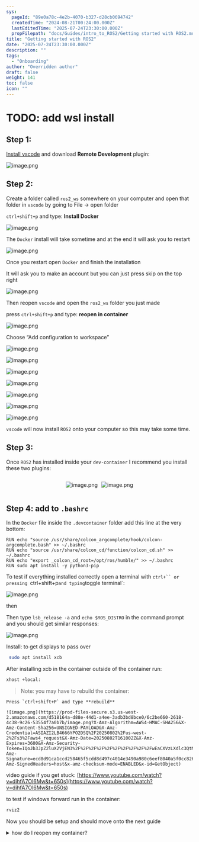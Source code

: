 ```yaml
---
sys:
  pageId: "89e0a78c-4e2b-4070-b327-d28cb0694742"
  createdTime: "2024-08-21T00:24:00.000Z"
  lastEditedTime: "2025-07-24T23:30:00.000Z"
  propFilepath: "docs/Guides/intro_to_ROS2/Getting started with ROS2.md"
title: "Getting started with ROS2"
date: "2025-07-24T23:30:00.000Z"
description: ""
tags:
  - "Onboarding"
author: "Overridden author"
draft: false
weight: 141
toc: false
icon: ""
---
```


# TODO: add wsl install

## Step 1:

[Install vscode](https://code.visualstudio.com/download) and download **Remote Development** plugin:

![image.png](https://prod-files-secure.s3.us-west-2.amazonaws.com/d518164a-d88e-44d1-a4ee-3adb3bd8bce0/efb52993-1881-4a40-b95e-6f020334f022/image.png?X-Amz-Algorithm=AWS4-HMAC-SHA256&X-Amz-Content-Sha256=UNSIGNED-PAYLOAD&X-Amz-Credential=ASIAZI2LB466TMSETJ4I%2F20250802%2Fus-west-2%2Fs3%2Faws4_request&X-Amz-Date=20250802T160955Z&X-Amz-Expires=3600&X-Amz-Security-Token=IQoJb3JpZ2luX2VjEN3%2F%2F%2F%2F%2F%2F%2F%2F%2F%2FwEaCXVzLXdlc3QtMiJHMEUCIDlG09tqkYF9EHl0mVHfL4wDBOAFneZZmkMhNeJQHlSSAiEAgoU0pArKDqUsSsgR7nAYIkHJoIRIka3PZzcZnwmHtjoq%2FwMIFhAAGgw2Mzc0MjMxODM4MDUiDEKqujqBvj7%2BYtIgtircA4ayX0YH9SyVL0zQHLG0fp9Pw1afkACUR2ACDQTK22fl%2FqyrN3JfqWC19f0mRc9pNX%2Fl72l9Ey%2Bg8Lbd5FjUqWYMVCwbYXhQnyae8mDQFofEt%2FCz1WiEnCb%2FCQ6%2BRAoqVQ3LbtJFzrKEZ6pxATqL1xhMrLDOiUSwnRAfoNYOqA%2FOnMHZjD7i9BO4XzqsUaOG%2FH3r6EIXerBHt5p50A%2BN41d6NwApF6a4em9cqPUo3TnC0rvpF9rw%2BqFbtLTZW680hX68AwJYsPAPKC8Qk3uCeoFtcWrXbw%2BYOPSa1UxNwT6ojIEqLMv%2Boh%2BSHOFoyQs1CWU7TjWw5oAEqSK%2F9Ob54GcJ1%2B7o4qd28Mnd5L0JCtM5lfHWn3KIRecJeFV1rGjiezyN2PEKgHE4Y%2Fu4QodJW74xrmXfHj7qVYpb4Kh6OO2yY9vAWyBZLupIv0hsQAORRag1BImqzCO6ZxT90K2r3LkSpse4trCuGzfPYRa4nD3pGjv3jqbZvy4sWoH4me3m7eELIDw4EdT1%2B9mxh81V3D7bJxM8nXTC1CZIxXNypUMMVbPZpawZk7zb62hCLGkNMxXtnz%2BpWSrG1khtu%2FWSm57QNALUPBvS3TF5hsyvtChxitRN7BqgADSnNSMyMLONuMQGOqUBHGMI3M8%2BfBzP%2B0p4CYVhFrszs%2F7aoPqyTpFbcRod1Z7H0h8EV2hWsOVFvWsRvBr5Sgqsgt85pqkqF5LGbdAGnQZc6QDbcvz7ZEh3DcxA87LZyCTB%2FHTqM8vDsIXNdr7Szbxn83dYsfBD56OEXh%2Fh43X%2FAsnOh6xrv1MDtd5BqBA9m6LAHaR5iaXhhHobZ2dT2HFpB1gEaQlpJUbfxOLrKxR27psO&X-Amz-Signature=aeaf33a9428dc8c91271cc2c2c758f4e2aaacfdd2cab25b55587922b5c648453&X-Amz-SignedHeaders=host&x-amz-checksum-mode=ENABLED&x-id=GetObject)

## Step 2:

Create a folder called `ros2_ws` somewhere on your computer and open that folder in `vscode` by going to File → open folder 

`ctrl+shift+p` and type: **Install Docker**

![image.png](https://prod-files-secure.s3.us-west-2.amazonaws.com/d518164a-d88e-44d1-a4ee-3adb3bd8bce0/2269dc0e-1cd5-47ff-bceb-c04ad9b2eab0/image.png?X-Amz-Algorithm=AWS4-HMAC-SHA256&X-Amz-Content-Sha256=UNSIGNED-PAYLOAD&X-Amz-Credential=ASIAZI2LB466TMSETJ4I%2F20250802%2Fus-west-2%2Fs3%2Faws4_request&X-Amz-Date=20250802T160955Z&X-Amz-Expires=3600&X-Amz-Security-Token=IQoJb3JpZ2luX2VjEN3%2F%2F%2F%2F%2F%2F%2F%2F%2F%2FwEaCXVzLXdlc3QtMiJHMEUCIDlG09tqkYF9EHl0mVHfL4wDBOAFneZZmkMhNeJQHlSSAiEAgoU0pArKDqUsSsgR7nAYIkHJoIRIka3PZzcZnwmHtjoq%2FwMIFhAAGgw2Mzc0MjMxODM4MDUiDEKqujqBvj7%2BYtIgtircA4ayX0YH9SyVL0zQHLG0fp9Pw1afkACUR2ACDQTK22fl%2FqyrN3JfqWC19f0mRc9pNX%2Fl72l9Ey%2Bg8Lbd5FjUqWYMVCwbYXhQnyae8mDQFofEt%2FCz1WiEnCb%2FCQ6%2BRAoqVQ3LbtJFzrKEZ6pxATqL1xhMrLDOiUSwnRAfoNYOqA%2FOnMHZjD7i9BO4XzqsUaOG%2FH3r6EIXerBHt5p50A%2BN41d6NwApF6a4em9cqPUo3TnC0rvpF9rw%2BqFbtLTZW680hX68AwJYsPAPKC8Qk3uCeoFtcWrXbw%2BYOPSa1UxNwT6ojIEqLMv%2Boh%2BSHOFoyQs1CWU7TjWw5oAEqSK%2F9Ob54GcJ1%2B7o4qd28Mnd5L0JCtM5lfHWn3KIRecJeFV1rGjiezyN2PEKgHE4Y%2Fu4QodJW74xrmXfHj7qVYpb4Kh6OO2yY9vAWyBZLupIv0hsQAORRag1BImqzCO6ZxT90K2r3LkSpse4trCuGzfPYRa4nD3pGjv3jqbZvy4sWoH4me3m7eELIDw4EdT1%2B9mxh81V3D7bJxM8nXTC1CZIxXNypUMMVbPZpawZk7zb62hCLGkNMxXtnz%2BpWSrG1khtu%2FWSm57QNALUPBvS3TF5hsyvtChxitRN7BqgADSnNSMyMLONuMQGOqUBHGMI3M8%2BfBzP%2B0p4CYVhFrszs%2F7aoPqyTpFbcRod1Z7H0h8EV2hWsOVFvWsRvBr5Sgqsgt85pqkqF5LGbdAGnQZc6QDbcvz7ZEh3DcxA87LZyCTB%2FHTqM8vDsIXNdr7Szbxn83dYsfBD56OEXh%2Fh43X%2FAsnOh6xrv1MDtd5BqBA9m6LAHaR5iaXhhHobZ2dT2HFpB1gEaQlpJUbfxOLrKxR27psO&X-Amz-Signature=6b0e2710f2d8e230202199ac045f220bce1a44ab8c671d368cced1e0fc899e19&X-Amz-SignedHeaders=host&x-amz-checksum-mode=ENABLED&x-id=GetObject)

The `Docker` install will take sometime and at the end it will ask you to restart

![image.png](https://prod-files-secure.s3.us-west-2.amazonaws.com/d518164a-d88e-44d1-a4ee-3adb3bd8bce0/ed233f78-be33-4b1f-b89c-9c346c0e961e/image.png?X-Amz-Algorithm=AWS4-HMAC-SHA256&X-Amz-Content-Sha256=UNSIGNED-PAYLOAD&X-Amz-Credential=ASIAZI2LB466TMSETJ4I%2F20250802%2Fus-west-2%2Fs3%2Faws4_request&X-Amz-Date=20250802T160955Z&X-Amz-Expires=3600&X-Amz-Security-Token=IQoJb3JpZ2luX2VjEN3%2F%2F%2F%2F%2F%2F%2F%2F%2F%2FwEaCXVzLXdlc3QtMiJHMEUCIDlG09tqkYF9EHl0mVHfL4wDBOAFneZZmkMhNeJQHlSSAiEAgoU0pArKDqUsSsgR7nAYIkHJoIRIka3PZzcZnwmHtjoq%2FwMIFhAAGgw2Mzc0MjMxODM4MDUiDEKqujqBvj7%2BYtIgtircA4ayX0YH9SyVL0zQHLG0fp9Pw1afkACUR2ACDQTK22fl%2FqyrN3JfqWC19f0mRc9pNX%2Fl72l9Ey%2Bg8Lbd5FjUqWYMVCwbYXhQnyae8mDQFofEt%2FCz1WiEnCb%2FCQ6%2BRAoqVQ3LbtJFzrKEZ6pxATqL1xhMrLDOiUSwnRAfoNYOqA%2FOnMHZjD7i9BO4XzqsUaOG%2FH3r6EIXerBHt5p50A%2BN41d6NwApF6a4em9cqPUo3TnC0rvpF9rw%2BqFbtLTZW680hX68AwJYsPAPKC8Qk3uCeoFtcWrXbw%2BYOPSa1UxNwT6ojIEqLMv%2Boh%2BSHOFoyQs1CWU7TjWw5oAEqSK%2F9Ob54GcJ1%2B7o4qd28Mnd5L0JCtM5lfHWn3KIRecJeFV1rGjiezyN2PEKgHE4Y%2Fu4QodJW74xrmXfHj7qVYpb4Kh6OO2yY9vAWyBZLupIv0hsQAORRag1BImqzCO6ZxT90K2r3LkSpse4trCuGzfPYRa4nD3pGjv3jqbZvy4sWoH4me3m7eELIDw4EdT1%2B9mxh81V3D7bJxM8nXTC1CZIxXNypUMMVbPZpawZk7zb62hCLGkNMxXtnz%2BpWSrG1khtu%2FWSm57QNALUPBvS3TF5hsyvtChxitRN7BqgADSnNSMyMLONuMQGOqUBHGMI3M8%2BfBzP%2B0p4CYVhFrszs%2F7aoPqyTpFbcRod1Z7H0h8EV2hWsOVFvWsRvBr5Sgqsgt85pqkqF5LGbdAGnQZc6QDbcvz7ZEh3DcxA87LZyCTB%2FHTqM8vDsIXNdr7Szbxn83dYsfBD56OEXh%2Fh43X%2FAsnOh6xrv1MDtd5BqBA9m6LAHaR5iaXhhHobZ2dT2HFpB1gEaQlpJUbfxOLrKxR27psO&X-Amz-Signature=fa1ba219ca99c801ed5fc20366eee328ab42c1ee6b310cb2996d65f820c77e83&X-Amz-SignedHeaders=host&x-amz-checksum-mode=ENABLED&x-id=GetObject)

Once you restart open `Docker` and finish the installation

It will ask you to make an account but you can just press skip on the top right

![image.png](https://prod-files-secure.s3.us-west-2.amazonaws.com/d518164a-d88e-44d1-a4ee-3adb3bd8bce0/21010ad9-1659-4fd9-9f59-9932a09b2a3d/image.png?X-Amz-Algorithm=AWS4-HMAC-SHA256&X-Amz-Content-Sha256=UNSIGNED-PAYLOAD&X-Amz-Credential=ASIAZI2LB466TMSETJ4I%2F20250802%2Fus-west-2%2Fs3%2Faws4_request&X-Amz-Date=20250802T160955Z&X-Amz-Expires=3600&X-Amz-Security-Token=IQoJb3JpZ2luX2VjEN3%2F%2F%2F%2F%2F%2F%2F%2F%2F%2FwEaCXVzLXdlc3QtMiJHMEUCIDlG09tqkYF9EHl0mVHfL4wDBOAFneZZmkMhNeJQHlSSAiEAgoU0pArKDqUsSsgR7nAYIkHJoIRIka3PZzcZnwmHtjoq%2FwMIFhAAGgw2Mzc0MjMxODM4MDUiDEKqujqBvj7%2BYtIgtircA4ayX0YH9SyVL0zQHLG0fp9Pw1afkACUR2ACDQTK22fl%2FqyrN3JfqWC19f0mRc9pNX%2Fl72l9Ey%2Bg8Lbd5FjUqWYMVCwbYXhQnyae8mDQFofEt%2FCz1WiEnCb%2FCQ6%2BRAoqVQ3LbtJFzrKEZ6pxATqL1xhMrLDOiUSwnRAfoNYOqA%2FOnMHZjD7i9BO4XzqsUaOG%2FH3r6EIXerBHt5p50A%2BN41d6NwApF6a4em9cqPUo3TnC0rvpF9rw%2BqFbtLTZW680hX68AwJYsPAPKC8Qk3uCeoFtcWrXbw%2BYOPSa1UxNwT6ojIEqLMv%2Boh%2BSHOFoyQs1CWU7TjWw5oAEqSK%2F9Ob54GcJ1%2B7o4qd28Mnd5L0JCtM5lfHWn3KIRecJeFV1rGjiezyN2PEKgHE4Y%2Fu4QodJW74xrmXfHj7qVYpb4Kh6OO2yY9vAWyBZLupIv0hsQAORRag1BImqzCO6ZxT90K2r3LkSpse4trCuGzfPYRa4nD3pGjv3jqbZvy4sWoH4me3m7eELIDw4EdT1%2B9mxh81V3D7bJxM8nXTC1CZIxXNypUMMVbPZpawZk7zb62hCLGkNMxXtnz%2BpWSrG1khtu%2FWSm57QNALUPBvS3TF5hsyvtChxitRN7BqgADSnNSMyMLONuMQGOqUBHGMI3M8%2BfBzP%2B0p4CYVhFrszs%2F7aoPqyTpFbcRod1Z7H0h8EV2hWsOVFvWsRvBr5Sgqsgt85pqkqF5LGbdAGnQZc6QDbcvz7ZEh3DcxA87LZyCTB%2FHTqM8vDsIXNdr7Szbxn83dYsfBD56OEXh%2Fh43X%2FAsnOh6xrv1MDtd5BqBA9m6LAHaR5iaXhhHobZ2dT2HFpB1gEaQlpJUbfxOLrKxR27psO&X-Amz-Signature=304b185328c4a1bed26133bbd37a1f94717e21532a34780bbef2996e0dcdd71c&X-Amz-SignedHeaders=host&x-amz-checksum-mode=ENABLED&x-id=GetObject)

Then reopen `vscode` and open the `ros2_ws` folder you just made

press `ctrl+shift+p` and type: **reopen in container**

![image.png](https://prod-files-secure.s3.us-west-2.amazonaws.com/d518164a-d88e-44d1-a4ee-3adb3bd8bce0/4e93b8c2-41ad-488c-8095-c74205196118/image.png?X-Amz-Algorithm=AWS4-HMAC-SHA256&X-Amz-Content-Sha256=UNSIGNED-PAYLOAD&X-Amz-Credential=ASIAZI2LB466TMSETJ4I%2F20250802%2Fus-west-2%2Fs3%2Faws4_request&X-Amz-Date=20250802T160955Z&X-Amz-Expires=3600&X-Amz-Security-Token=IQoJb3JpZ2luX2VjEN3%2F%2F%2F%2F%2F%2F%2F%2F%2F%2FwEaCXVzLXdlc3QtMiJHMEUCIDlG09tqkYF9EHl0mVHfL4wDBOAFneZZmkMhNeJQHlSSAiEAgoU0pArKDqUsSsgR7nAYIkHJoIRIka3PZzcZnwmHtjoq%2FwMIFhAAGgw2Mzc0MjMxODM4MDUiDEKqujqBvj7%2BYtIgtircA4ayX0YH9SyVL0zQHLG0fp9Pw1afkACUR2ACDQTK22fl%2FqyrN3JfqWC19f0mRc9pNX%2Fl72l9Ey%2Bg8Lbd5FjUqWYMVCwbYXhQnyae8mDQFofEt%2FCz1WiEnCb%2FCQ6%2BRAoqVQ3LbtJFzrKEZ6pxATqL1xhMrLDOiUSwnRAfoNYOqA%2FOnMHZjD7i9BO4XzqsUaOG%2FH3r6EIXerBHt5p50A%2BN41d6NwApF6a4em9cqPUo3TnC0rvpF9rw%2BqFbtLTZW680hX68AwJYsPAPKC8Qk3uCeoFtcWrXbw%2BYOPSa1UxNwT6ojIEqLMv%2Boh%2BSHOFoyQs1CWU7TjWw5oAEqSK%2F9Ob54GcJ1%2B7o4qd28Mnd5L0JCtM5lfHWn3KIRecJeFV1rGjiezyN2PEKgHE4Y%2Fu4QodJW74xrmXfHj7qVYpb4Kh6OO2yY9vAWyBZLupIv0hsQAORRag1BImqzCO6ZxT90K2r3LkSpse4trCuGzfPYRa4nD3pGjv3jqbZvy4sWoH4me3m7eELIDw4EdT1%2B9mxh81V3D7bJxM8nXTC1CZIxXNypUMMVbPZpawZk7zb62hCLGkNMxXtnz%2BpWSrG1khtu%2FWSm57QNALUPBvS3TF5hsyvtChxitRN7BqgADSnNSMyMLONuMQGOqUBHGMI3M8%2BfBzP%2B0p4CYVhFrszs%2F7aoPqyTpFbcRod1Z7H0h8EV2hWsOVFvWsRvBr5Sgqsgt85pqkqF5LGbdAGnQZc6QDbcvz7ZEh3DcxA87LZyCTB%2FHTqM8vDsIXNdr7Szbxn83dYsfBD56OEXh%2Fh43X%2FAsnOh6xrv1MDtd5BqBA9m6LAHaR5iaXhhHobZ2dT2HFpB1gEaQlpJUbfxOLrKxR27psO&X-Amz-Signature=07458cd1a4758dde9c0b479785703b5ec0d816dd6ec96af73a02818e55364f63&X-Amz-SignedHeaders=host&x-amz-checksum-mode=ENABLED&x-id=GetObject)

Choose “Add configuration to workspace”

![image.png](https://prod-files-secure.s3.us-west-2.amazonaws.com/d518164a-d88e-44d1-a4ee-3adb3bd8bce0/9560b282-5060-4989-ba37-97e7b2c22476/image.png?X-Amz-Algorithm=AWS4-HMAC-SHA256&X-Amz-Content-Sha256=UNSIGNED-PAYLOAD&X-Amz-Credential=ASIAZI2LB466TMSETJ4I%2F20250802%2Fus-west-2%2Fs3%2Faws4_request&X-Amz-Date=20250802T160955Z&X-Amz-Expires=3600&X-Amz-Security-Token=IQoJb3JpZ2luX2VjEN3%2F%2F%2F%2F%2F%2F%2F%2F%2F%2FwEaCXVzLXdlc3QtMiJHMEUCIDlG09tqkYF9EHl0mVHfL4wDBOAFneZZmkMhNeJQHlSSAiEAgoU0pArKDqUsSsgR7nAYIkHJoIRIka3PZzcZnwmHtjoq%2FwMIFhAAGgw2Mzc0MjMxODM4MDUiDEKqujqBvj7%2BYtIgtircA4ayX0YH9SyVL0zQHLG0fp9Pw1afkACUR2ACDQTK22fl%2FqyrN3JfqWC19f0mRc9pNX%2Fl72l9Ey%2Bg8Lbd5FjUqWYMVCwbYXhQnyae8mDQFofEt%2FCz1WiEnCb%2FCQ6%2BRAoqVQ3LbtJFzrKEZ6pxATqL1xhMrLDOiUSwnRAfoNYOqA%2FOnMHZjD7i9BO4XzqsUaOG%2FH3r6EIXerBHt5p50A%2BN41d6NwApF6a4em9cqPUo3TnC0rvpF9rw%2BqFbtLTZW680hX68AwJYsPAPKC8Qk3uCeoFtcWrXbw%2BYOPSa1UxNwT6ojIEqLMv%2Boh%2BSHOFoyQs1CWU7TjWw5oAEqSK%2F9Ob54GcJ1%2B7o4qd28Mnd5L0JCtM5lfHWn3KIRecJeFV1rGjiezyN2PEKgHE4Y%2Fu4QodJW74xrmXfHj7qVYpb4Kh6OO2yY9vAWyBZLupIv0hsQAORRag1BImqzCO6ZxT90K2r3LkSpse4trCuGzfPYRa4nD3pGjv3jqbZvy4sWoH4me3m7eELIDw4EdT1%2B9mxh81V3D7bJxM8nXTC1CZIxXNypUMMVbPZpawZk7zb62hCLGkNMxXtnz%2BpWSrG1khtu%2FWSm57QNALUPBvS3TF5hsyvtChxitRN7BqgADSnNSMyMLONuMQGOqUBHGMI3M8%2BfBzP%2B0p4CYVhFrszs%2F7aoPqyTpFbcRod1Z7H0h8EV2hWsOVFvWsRvBr5Sgqsgt85pqkqF5LGbdAGnQZc6QDbcvz7ZEh3DcxA87LZyCTB%2FHTqM8vDsIXNdr7Szbxn83dYsfBD56OEXh%2Fh43X%2FAsnOh6xrv1MDtd5BqBA9m6LAHaR5iaXhhHobZ2dT2HFpB1gEaQlpJUbfxOLrKxR27psO&X-Amz-Signature=675a942cf9fc30d4b32ddb8b30673d25340630e7990ebe3d160de0bc4fb784c1&X-Amz-SignedHeaders=host&x-amz-checksum-mode=ENABLED&x-id=GetObject)

![image.png](https://prod-files-secure.s3.us-west-2.amazonaws.com/d518164a-d88e-44d1-a4ee-3adb3bd8bce0/2ee63f81-886b-48e8-a553-dc6e5eac99e4/image.png?X-Amz-Algorithm=AWS4-HMAC-SHA256&X-Amz-Content-Sha256=UNSIGNED-PAYLOAD&X-Amz-Credential=ASIAZI2LB466TMSETJ4I%2F20250802%2Fus-west-2%2Fs3%2Faws4_request&X-Amz-Date=20250802T160955Z&X-Amz-Expires=3600&X-Amz-Security-Token=IQoJb3JpZ2luX2VjEN3%2F%2F%2F%2F%2F%2F%2F%2F%2F%2FwEaCXVzLXdlc3QtMiJHMEUCIDlG09tqkYF9EHl0mVHfL4wDBOAFneZZmkMhNeJQHlSSAiEAgoU0pArKDqUsSsgR7nAYIkHJoIRIka3PZzcZnwmHtjoq%2FwMIFhAAGgw2Mzc0MjMxODM4MDUiDEKqujqBvj7%2BYtIgtircA4ayX0YH9SyVL0zQHLG0fp9Pw1afkACUR2ACDQTK22fl%2FqyrN3JfqWC19f0mRc9pNX%2Fl72l9Ey%2Bg8Lbd5FjUqWYMVCwbYXhQnyae8mDQFofEt%2FCz1WiEnCb%2FCQ6%2BRAoqVQ3LbtJFzrKEZ6pxATqL1xhMrLDOiUSwnRAfoNYOqA%2FOnMHZjD7i9BO4XzqsUaOG%2FH3r6EIXerBHt5p50A%2BN41d6NwApF6a4em9cqPUo3TnC0rvpF9rw%2BqFbtLTZW680hX68AwJYsPAPKC8Qk3uCeoFtcWrXbw%2BYOPSa1UxNwT6ojIEqLMv%2Boh%2BSHOFoyQs1CWU7TjWw5oAEqSK%2F9Ob54GcJ1%2B7o4qd28Mnd5L0JCtM5lfHWn3KIRecJeFV1rGjiezyN2PEKgHE4Y%2Fu4QodJW74xrmXfHj7qVYpb4Kh6OO2yY9vAWyBZLupIv0hsQAORRag1BImqzCO6ZxT90K2r3LkSpse4trCuGzfPYRa4nD3pGjv3jqbZvy4sWoH4me3m7eELIDw4EdT1%2B9mxh81V3D7bJxM8nXTC1CZIxXNypUMMVbPZpawZk7zb62hCLGkNMxXtnz%2BpWSrG1khtu%2FWSm57QNALUPBvS3TF5hsyvtChxitRN7BqgADSnNSMyMLONuMQGOqUBHGMI3M8%2BfBzP%2B0p4CYVhFrszs%2F7aoPqyTpFbcRod1Z7H0h8EV2hWsOVFvWsRvBr5Sgqsgt85pqkqF5LGbdAGnQZc6QDbcvz7ZEh3DcxA87LZyCTB%2FHTqM8vDsIXNdr7Szbxn83dYsfBD56OEXh%2Fh43X%2FAsnOh6xrv1MDtd5BqBA9m6LAHaR5iaXhhHobZ2dT2HFpB1gEaQlpJUbfxOLrKxR27psO&X-Amz-Signature=60f6a3fad638ca8cdba5d9f21a9c5994d436150e9e28dd7a64e7ec3a2302a9e5&X-Amz-SignedHeaders=host&x-amz-checksum-mode=ENABLED&x-id=GetObject)

![image.png](https://prod-files-secure.s3.us-west-2.amazonaws.com/d518164a-d88e-44d1-a4ee-3adb3bd8bce0/e0fd626c-c8b6-4b2c-95d1-fa4c26514504/image.png?X-Amz-Algorithm=AWS4-HMAC-SHA256&X-Amz-Content-Sha256=UNSIGNED-PAYLOAD&X-Amz-Credential=ASIAZI2LB466TMSETJ4I%2F20250802%2Fus-west-2%2Fs3%2Faws4_request&X-Amz-Date=20250802T160955Z&X-Amz-Expires=3600&X-Amz-Security-Token=IQoJb3JpZ2luX2VjEN3%2F%2F%2F%2F%2F%2F%2F%2F%2F%2FwEaCXVzLXdlc3QtMiJHMEUCIDlG09tqkYF9EHl0mVHfL4wDBOAFneZZmkMhNeJQHlSSAiEAgoU0pArKDqUsSsgR7nAYIkHJoIRIka3PZzcZnwmHtjoq%2FwMIFhAAGgw2Mzc0MjMxODM4MDUiDEKqujqBvj7%2BYtIgtircA4ayX0YH9SyVL0zQHLG0fp9Pw1afkACUR2ACDQTK22fl%2FqyrN3JfqWC19f0mRc9pNX%2Fl72l9Ey%2Bg8Lbd5FjUqWYMVCwbYXhQnyae8mDQFofEt%2FCz1WiEnCb%2FCQ6%2BRAoqVQ3LbtJFzrKEZ6pxATqL1xhMrLDOiUSwnRAfoNYOqA%2FOnMHZjD7i9BO4XzqsUaOG%2FH3r6EIXerBHt5p50A%2BN41d6NwApF6a4em9cqPUo3TnC0rvpF9rw%2BqFbtLTZW680hX68AwJYsPAPKC8Qk3uCeoFtcWrXbw%2BYOPSa1UxNwT6ojIEqLMv%2Boh%2BSHOFoyQs1CWU7TjWw5oAEqSK%2F9Ob54GcJ1%2B7o4qd28Mnd5L0JCtM5lfHWn3KIRecJeFV1rGjiezyN2PEKgHE4Y%2Fu4QodJW74xrmXfHj7qVYpb4Kh6OO2yY9vAWyBZLupIv0hsQAORRag1BImqzCO6ZxT90K2r3LkSpse4trCuGzfPYRa4nD3pGjv3jqbZvy4sWoH4me3m7eELIDw4EdT1%2B9mxh81V3D7bJxM8nXTC1CZIxXNypUMMVbPZpawZk7zb62hCLGkNMxXtnz%2BpWSrG1khtu%2FWSm57QNALUPBvS3TF5hsyvtChxitRN7BqgADSnNSMyMLONuMQGOqUBHGMI3M8%2BfBzP%2B0p4CYVhFrszs%2F7aoPqyTpFbcRod1Z7H0h8EV2hWsOVFvWsRvBr5Sgqsgt85pqkqF5LGbdAGnQZc6QDbcvz7ZEh3DcxA87LZyCTB%2FHTqM8vDsIXNdr7Szbxn83dYsfBD56OEXh%2Fh43X%2FAsnOh6xrv1MDtd5BqBA9m6LAHaR5iaXhhHobZ2dT2HFpB1gEaQlpJUbfxOLrKxR27psO&X-Amz-Signature=d24eec8c276bad112f2797a4111869f26e83c7d114bc58324a8c8efa08af9750&X-Amz-SignedHeaders=host&x-amz-checksum-mode=ENABLED&x-id=GetObject)

![image.png](https://prod-files-secure.s3.us-west-2.amazonaws.com/d518164a-d88e-44d1-a4ee-3adb3bd8bce0/a2e13f50-d2ab-4719-a4c2-7ced634bfc9d/image.png?X-Amz-Algorithm=AWS4-HMAC-SHA256&X-Amz-Content-Sha256=UNSIGNED-PAYLOAD&X-Amz-Credential=ASIAZI2LB466TMSETJ4I%2F20250802%2Fus-west-2%2Fs3%2Faws4_request&X-Amz-Date=20250802T160955Z&X-Amz-Expires=3600&X-Amz-Security-Token=IQoJb3JpZ2luX2VjEN3%2F%2F%2F%2F%2F%2F%2F%2F%2F%2FwEaCXVzLXdlc3QtMiJHMEUCIDlG09tqkYF9EHl0mVHfL4wDBOAFneZZmkMhNeJQHlSSAiEAgoU0pArKDqUsSsgR7nAYIkHJoIRIka3PZzcZnwmHtjoq%2FwMIFhAAGgw2Mzc0MjMxODM4MDUiDEKqujqBvj7%2BYtIgtircA4ayX0YH9SyVL0zQHLG0fp9Pw1afkACUR2ACDQTK22fl%2FqyrN3JfqWC19f0mRc9pNX%2Fl72l9Ey%2Bg8Lbd5FjUqWYMVCwbYXhQnyae8mDQFofEt%2FCz1WiEnCb%2FCQ6%2BRAoqVQ3LbtJFzrKEZ6pxATqL1xhMrLDOiUSwnRAfoNYOqA%2FOnMHZjD7i9BO4XzqsUaOG%2FH3r6EIXerBHt5p50A%2BN41d6NwApF6a4em9cqPUo3TnC0rvpF9rw%2BqFbtLTZW680hX68AwJYsPAPKC8Qk3uCeoFtcWrXbw%2BYOPSa1UxNwT6ojIEqLMv%2Boh%2BSHOFoyQs1CWU7TjWw5oAEqSK%2F9Ob54GcJ1%2B7o4qd28Mnd5L0JCtM5lfHWn3KIRecJeFV1rGjiezyN2PEKgHE4Y%2Fu4QodJW74xrmXfHj7qVYpb4Kh6OO2yY9vAWyBZLupIv0hsQAORRag1BImqzCO6ZxT90K2r3LkSpse4trCuGzfPYRa4nD3pGjv3jqbZvy4sWoH4me3m7eELIDw4EdT1%2B9mxh81V3D7bJxM8nXTC1CZIxXNypUMMVbPZpawZk7zb62hCLGkNMxXtnz%2BpWSrG1khtu%2FWSm57QNALUPBvS3TF5hsyvtChxitRN7BqgADSnNSMyMLONuMQGOqUBHGMI3M8%2BfBzP%2B0p4CYVhFrszs%2F7aoPqyTpFbcRod1Z7H0h8EV2hWsOVFvWsRvBr5Sgqsgt85pqkqF5LGbdAGnQZc6QDbcvz7ZEh3DcxA87LZyCTB%2FHTqM8vDsIXNdr7Szbxn83dYsfBD56OEXh%2Fh43X%2FAsnOh6xrv1MDtd5BqBA9m6LAHaR5iaXhhHobZ2dT2HFpB1gEaQlpJUbfxOLrKxR27psO&X-Amz-Signature=638678b546c080d2f25ebf96ab2d11bc63c268649061c945c662ff3d6c8d0eb3&X-Amz-SignedHeaders=host&x-amz-checksum-mode=ENABLED&x-id=GetObject)

![image.png](https://prod-files-secure.s3.us-west-2.amazonaws.com/d518164a-d88e-44d1-a4ee-3adb3bd8bce0/6cc478ad-aaba-4bf7-9fcc-403277ab896c/image.png?X-Amz-Algorithm=AWS4-HMAC-SHA256&X-Amz-Content-Sha256=UNSIGNED-PAYLOAD&X-Amz-Credential=ASIAZI2LB466TMSETJ4I%2F20250802%2Fus-west-2%2Fs3%2Faws4_request&X-Amz-Date=20250802T160955Z&X-Amz-Expires=3600&X-Amz-Security-Token=IQoJb3JpZ2luX2VjEN3%2F%2F%2F%2F%2F%2F%2F%2F%2F%2FwEaCXVzLXdlc3QtMiJHMEUCIDlG09tqkYF9EHl0mVHfL4wDBOAFneZZmkMhNeJQHlSSAiEAgoU0pArKDqUsSsgR7nAYIkHJoIRIka3PZzcZnwmHtjoq%2FwMIFhAAGgw2Mzc0MjMxODM4MDUiDEKqujqBvj7%2BYtIgtircA4ayX0YH9SyVL0zQHLG0fp9Pw1afkACUR2ACDQTK22fl%2FqyrN3JfqWC19f0mRc9pNX%2Fl72l9Ey%2Bg8Lbd5FjUqWYMVCwbYXhQnyae8mDQFofEt%2FCz1WiEnCb%2FCQ6%2BRAoqVQ3LbtJFzrKEZ6pxATqL1xhMrLDOiUSwnRAfoNYOqA%2FOnMHZjD7i9BO4XzqsUaOG%2FH3r6EIXerBHt5p50A%2BN41d6NwApF6a4em9cqPUo3TnC0rvpF9rw%2BqFbtLTZW680hX68AwJYsPAPKC8Qk3uCeoFtcWrXbw%2BYOPSa1UxNwT6ojIEqLMv%2Boh%2BSHOFoyQs1CWU7TjWw5oAEqSK%2F9Ob54GcJ1%2B7o4qd28Mnd5L0JCtM5lfHWn3KIRecJeFV1rGjiezyN2PEKgHE4Y%2Fu4QodJW74xrmXfHj7qVYpb4Kh6OO2yY9vAWyBZLupIv0hsQAORRag1BImqzCO6ZxT90K2r3LkSpse4trCuGzfPYRa4nD3pGjv3jqbZvy4sWoH4me3m7eELIDw4EdT1%2B9mxh81V3D7bJxM8nXTC1CZIxXNypUMMVbPZpawZk7zb62hCLGkNMxXtnz%2BpWSrG1khtu%2FWSm57QNALUPBvS3TF5hsyvtChxitRN7BqgADSnNSMyMLONuMQGOqUBHGMI3M8%2BfBzP%2B0p4CYVhFrszs%2F7aoPqyTpFbcRod1Z7H0h8EV2hWsOVFvWsRvBr5Sgqsgt85pqkqF5LGbdAGnQZc6QDbcvz7ZEh3DcxA87LZyCTB%2FHTqM8vDsIXNdr7Szbxn83dYsfBD56OEXh%2Fh43X%2FAsnOh6xrv1MDtd5BqBA9m6LAHaR5iaXhhHobZ2dT2HFpB1gEaQlpJUbfxOLrKxR27psO&X-Amz-Signature=5d224b674c0d0c7e80361154e2bc110ed9068fa7f912549d4a6ce2b220b801d1&X-Amz-SignedHeaders=host&x-amz-checksum-mode=ENABLED&x-id=GetObject)

![image.png](https://prod-files-secure.s3.us-west-2.amazonaws.com/d518164a-d88e-44d1-a4ee-3adb3bd8bce0/53255b28-f75e-430f-b9e3-c0ac8577e42b/image.png?X-Amz-Algorithm=AWS4-HMAC-SHA256&X-Amz-Content-Sha256=UNSIGNED-PAYLOAD&X-Amz-Credential=ASIAZI2LB466TMSETJ4I%2F20250802%2Fus-west-2%2Fs3%2Faws4_request&X-Amz-Date=20250802T160955Z&X-Amz-Expires=3600&X-Amz-Security-Token=IQoJb3JpZ2luX2VjEN3%2F%2F%2F%2F%2F%2F%2F%2F%2F%2FwEaCXVzLXdlc3QtMiJHMEUCIDlG09tqkYF9EHl0mVHfL4wDBOAFneZZmkMhNeJQHlSSAiEAgoU0pArKDqUsSsgR7nAYIkHJoIRIka3PZzcZnwmHtjoq%2FwMIFhAAGgw2Mzc0MjMxODM4MDUiDEKqujqBvj7%2BYtIgtircA4ayX0YH9SyVL0zQHLG0fp9Pw1afkACUR2ACDQTK22fl%2FqyrN3JfqWC19f0mRc9pNX%2Fl72l9Ey%2Bg8Lbd5FjUqWYMVCwbYXhQnyae8mDQFofEt%2FCz1WiEnCb%2FCQ6%2BRAoqVQ3LbtJFzrKEZ6pxATqL1xhMrLDOiUSwnRAfoNYOqA%2FOnMHZjD7i9BO4XzqsUaOG%2FH3r6EIXerBHt5p50A%2BN41d6NwApF6a4em9cqPUo3TnC0rvpF9rw%2BqFbtLTZW680hX68AwJYsPAPKC8Qk3uCeoFtcWrXbw%2BYOPSa1UxNwT6ojIEqLMv%2Boh%2BSHOFoyQs1CWU7TjWw5oAEqSK%2F9Ob54GcJ1%2B7o4qd28Mnd5L0JCtM5lfHWn3KIRecJeFV1rGjiezyN2PEKgHE4Y%2Fu4QodJW74xrmXfHj7qVYpb4Kh6OO2yY9vAWyBZLupIv0hsQAORRag1BImqzCO6ZxT90K2r3LkSpse4trCuGzfPYRa4nD3pGjv3jqbZvy4sWoH4me3m7eELIDw4EdT1%2B9mxh81V3D7bJxM8nXTC1CZIxXNypUMMVbPZpawZk7zb62hCLGkNMxXtnz%2BpWSrG1khtu%2FWSm57QNALUPBvS3TF5hsyvtChxitRN7BqgADSnNSMyMLONuMQGOqUBHGMI3M8%2BfBzP%2B0p4CYVhFrszs%2F7aoPqyTpFbcRod1Z7H0h8EV2hWsOVFvWsRvBr5Sgqsgt85pqkqF5LGbdAGnQZc6QDbcvz7ZEh3DcxA87LZyCTB%2FHTqM8vDsIXNdr7Szbxn83dYsfBD56OEXh%2Fh43X%2FAsnOh6xrv1MDtd5BqBA9m6LAHaR5iaXhhHobZ2dT2HFpB1gEaQlpJUbfxOLrKxR27psO&X-Amz-Signature=004730db687de2284785da49eb95b75f3ec0b69c150225636bb840aacfb938b7&X-Amz-SignedHeaders=host&x-amz-checksum-mode=ENABLED&x-id=GetObject)

![image.png](https://prod-files-secure.s3.us-west-2.amazonaws.com/d518164a-d88e-44d1-a4ee-3adb3bd8bce0/7c562767-5af9-4ffb-97d1-327bcdf4ee00/image.png?X-Amz-Algorithm=AWS4-HMAC-SHA256&X-Amz-Content-Sha256=UNSIGNED-PAYLOAD&X-Amz-Credential=ASIAZI2LB466TMSETJ4I%2F20250802%2Fus-west-2%2Fs3%2Faws4_request&X-Amz-Date=20250802T160955Z&X-Amz-Expires=3600&X-Amz-Security-Token=IQoJb3JpZ2luX2VjEN3%2F%2F%2F%2F%2F%2F%2F%2F%2F%2FwEaCXVzLXdlc3QtMiJHMEUCIDlG09tqkYF9EHl0mVHfL4wDBOAFneZZmkMhNeJQHlSSAiEAgoU0pArKDqUsSsgR7nAYIkHJoIRIka3PZzcZnwmHtjoq%2FwMIFhAAGgw2Mzc0MjMxODM4MDUiDEKqujqBvj7%2BYtIgtircA4ayX0YH9SyVL0zQHLG0fp9Pw1afkACUR2ACDQTK22fl%2FqyrN3JfqWC19f0mRc9pNX%2Fl72l9Ey%2Bg8Lbd5FjUqWYMVCwbYXhQnyae8mDQFofEt%2FCz1WiEnCb%2FCQ6%2BRAoqVQ3LbtJFzrKEZ6pxATqL1xhMrLDOiUSwnRAfoNYOqA%2FOnMHZjD7i9BO4XzqsUaOG%2FH3r6EIXerBHt5p50A%2BN41d6NwApF6a4em9cqPUo3TnC0rvpF9rw%2BqFbtLTZW680hX68AwJYsPAPKC8Qk3uCeoFtcWrXbw%2BYOPSa1UxNwT6ojIEqLMv%2Boh%2BSHOFoyQs1CWU7TjWw5oAEqSK%2F9Ob54GcJ1%2B7o4qd28Mnd5L0JCtM5lfHWn3KIRecJeFV1rGjiezyN2PEKgHE4Y%2Fu4QodJW74xrmXfHj7qVYpb4Kh6OO2yY9vAWyBZLupIv0hsQAORRag1BImqzCO6ZxT90K2r3LkSpse4trCuGzfPYRa4nD3pGjv3jqbZvy4sWoH4me3m7eELIDw4EdT1%2B9mxh81V3D7bJxM8nXTC1CZIxXNypUMMVbPZpawZk7zb62hCLGkNMxXtnz%2BpWSrG1khtu%2FWSm57QNALUPBvS3TF5hsyvtChxitRN7BqgADSnNSMyMLONuMQGOqUBHGMI3M8%2BfBzP%2B0p4CYVhFrszs%2F7aoPqyTpFbcRod1Z7H0h8EV2hWsOVFvWsRvBr5Sgqsgt85pqkqF5LGbdAGnQZc6QDbcvz7ZEh3DcxA87LZyCTB%2FHTqM8vDsIXNdr7Szbxn83dYsfBD56OEXh%2Fh43X%2FAsnOh6xrv1MDtd5BqBA9m6LAHaR5iaXhhHobZ2dT2HFpB1gEaQlpJUbfxOLrKxR27psO&X-Amz-Signature=74ea79cc4fd305458f2d9512ad73f4e44e31804367ef10d701ad8e9d846fc128&X-Amz-SignedHeaders=host&x-amz-checksum-mode=ENABLED&x-id=GetObject)

`vscode` will now install `ROS2` onto your computer so this may take some time.

## Step 3:

Once `ROS2` has installed inside your `dev-container` I recommend you install these two plugins:

<div style="display: flex;flex-direction: row; column-gap:10px; max-width: 630px;justify-content: center;">
<div>

![image.png](https://prod-files-secure.s3.us-west-2.amazonaws.com/d518164a-d88e-44d1-a4ee-3adb3bd8bce0/3fc3d550-5a54-4ba1-ba6b-faa01cdb7369/image.png?X-Amz-Algorithm=AWS4-HMAC-SHA256&X-Amz-Content-Sha256=UNSIGNED-PAYLOAD&X-Amz-Credential=ASIAZI2LB466QHR4S2LZ%2F20250802%2Fus-west-2%2Fs3%2Faws4_request&X-Amz-Date=20250802T161001Z&X-Amz-Expires=3600&X-Amz-Security-Token=IQoJb3JpZ2luX2VjENv%2F%2F%2F%2F%2F%2F%2F%2F%2F%2FwEaCXVzLXdlc3QtMiJHMEUCIQCBl3BZ4ZiLF%2BcESy4Rd8rJ%2Fei44cm%2FR4FcS3U3qIjilgIgf1hj%2BYZtf7LRz9MUcq0nfcusi2KxdpHEphJ2XBxtOukq%2FwMIFBAAGgw2Mzc0MjMxODM4MDUiDEY2XJ69NJwaRd2zdCrcA5kRidx7UzbWds4qJMHVQSFrjWuNkC7QK%2BNV05pOuUUnMIPt4PfGiibuNy01iM2T1mx4Xz1jjqTKcVkeKWu4vBbxopqHyfrCtxEn04jAD7JuCmoGb%2FpwS6PAQmdrxfMjmLU4FEbpb%2Fc7ikinK8mwTXAhgM7QRiyJWqGqlQ1uYl3kJA6rfGs1EcrILxr0ZDp%2FZVdBWDVkkfIoRE0IHfOWl7KMVZsJRqh96VRfc6wYPEv%2Bpd%2B%2BU4BszFBw7M%2BuixgJguhaOxqvTB0g%2F4sZzx1lad%2Fxtb1Kkf8j0q8hohQMVybpStZ9DeWVxxh%2BDitbLCmusA3sP5QK0kMPf8ec4la04hxnLPIT1%2FG9AZ0w9Z5Q1SA2550Ii3C%2Fjt8WXoy%2Byqx7eDRk08azl2mC05cK2HTluC9aintnWrtsGU9UZTmLbT6izmDdNyvCyM7KytdA4eu0i6s8Ci2jTrPc3mlMZnxs1sN2s56ecwezeDZXMCk8lYdN1pXHSYLu%2FFQ0VcY04HJapMp9EqjxuhfmgKiGIf%2FOAIr0BguVnPBU0ikN8FfgHm%2BtbTbp2oaneDP%2B4Mz6FCMMGTlNflGd%2B3kkVBWrpfJnoNXwEpcxE5ves0vfQyvnvTfPVxwKP8YyWTOucNi2MKXnt8QGOqUB4MvmftQzIllftk8o3WxR%2FvWyDe%2FUImx%2BhugKpUqaNDCUp%2FFWlGFfy6BRjzGB2cUwXsy4aBOH9xAbkxaX%2FDd%2FG%2BFVK0seSN%2FjbxYlUpRjmib3P6B9CLZB%2FRtmdqOLmmp5LO69MF9HfIhSkNxV6egf2M2s%2FkYR%2F%2FF%2B9vM5ZcOnDTNXmFrTnS%2F2xiTXkGhal7pGEQI2ug1B5oJSHLkr4a1nHWiI2lr3&X-Amz-Signature=e7522804aa81ccf26c9176f5add20fac870695897fca36f451da0a4f13aef6d4&X-Amz-SignedHeaders=host&x-amz-checksum-mode=ENABLED&x-id=GetObject)

</div>
<div>

![image.png](https://prod-files-secure.s3.us-west-2.amazonaws.com/d518164a-d88e-44d1-a4ee-3adb3bd8bce0/d994cc66-13c2-4093-a5a3-f84cf4601a82/image.png?X-Amz-Algorithm=AWS4-HMAC-SHA256&X-Amz-Content-Sha256=UNSIGNED-PAYLOAD&X-Amz-Credential=ASIAZI2LB466SLN4ZGP3%2F20250802%2Fus-west-2%2Fs3%2Faws4_request&X-Amz-Date=20250802T161002Z&X-Amz-Expires=3600&X-Amz-Security-Token=IQoJb3JpZ2luX2VjEN3%2F%2F%2F%2F%2F%2F%2F%2F%2F%2FwEaCXVzLXdlc3QtMiJGMEQCIA4r0D23Y5gLdDVeFvwZW184qCdeadPn3UGkye9efcRZAiAKPD4bsiR7aRTQTSfyQvx2KAhDSWgr0kBNrY6UyDlIQCr%2FAwgWEAAaDDYzNzQyMzE4MzgwNSIMczlsNY%2FMzQc68%2BfjKtwD7OUljjYKfV2RpxAH5lRffVlipNaG1gy2eVo5lErcQdHCPndGdPisxplJ1XrmANqYQAggdLWUwpHUUwiCfGhohVLPYqLY5I08%2F85D9h89pJHbP6cYQUbS1ORE3iifr%2Bchtt7pOD3KNOc7evWPIV2m7WpzM3x3atRlDlY8pAjd6Y%2Ffz%2BB1nhh9345qatoc8zcxwn90Mh9OQReKpFLSWIt27ojRP234BsAYPpNIXALEand5imo4MzPLe8qViN333AZ4kxDngMczMisr6dZQaMzOBqbIZPATNxOfi14WdhWmAJXdJbK0vQS14rB9ia68pXc0mUZGvcabkve1%2BUMc1Qg7WPmjaNvXjSp%2F%2FEnSUIBuL%2FvU5mlM7g11NxuN2lIT2b%2BgPHIfctn%2FMTzRQNKOVpCUUaKCTqjH0uVFyqpuviL%2BEKMBBEjC%2FTK7H05gLgx2%2BjqI6YUVGo7%2FOV2Em9kLUvaDUCCmC0ki37YQxcsWBTGi3vW5qPfV12hZQPFRiLtGS6NBG76awTXkz3bezkb7TOM7%2BN2ImhJVIx%2BXEl5aRmsmepGVn6dA6SkDN1ZoNpaCWUW9pXHQmsPOy7nigNzoskbhEMVBjP1Q2%2B7NAtqZMLR7i2Loq7T82sgMeZEwerow9pO4xAY6pgFX5CXxgFWv1hzdPycem2tgYcUHMYheTFD86Lk%2BPHGpSK6sAh4DsFp4gfCTrjEMsWSPH6NTgoAlHMM%2B5PCoYn7Hnb2Q9bvDI1xXB%2FXJ%2Ffy%2Fn4ytDYmXN8lwE1NU4bhxeYMoSfO0al0B0u2hA02Kqq1nZvlpAZXDoQRw5TnKHc4imZ9yLprbhBcRTiPBuddQm8%2BmGqeiEPzMiO9LsFlBosxWCjrQYF%2Bv&X-Amz-Signature=c754c7e2c72887591d63d16fd6276f893c247981ab7d7d1edbd0f3250d0ab43b&X-Amz-SignedHeaders=host&x-amz-checksum-mode=ENABLED&x-id=GetObject)

</div>
</div>

## Step 4: add to `.bashrc`

In the `Docker` file inside the `.devcontainer` folder add this line at the very bottom: 

```docker
RUN echo "source /usr/share/colcon_argcomplete/hook/colcon-argcomplete.bash" >> ~/.bashrc
RUN echo "source /usr/share/colcon_cd/function/colcon_cd.sh" >> ~/.bashrc
RUN echo "export _colcon_cd_root=/opt/ros/humble/" >> ~/.bashrc
RUN sudo apt install -y python3-pip 
```

To test if everything installed correctly open a terminal with `ctrl+`` or pressing `ctrl+shift+p` and typing `toggle terminal`:

![image.png](https://prod-files-secure.s3.us-west-2.amazonaws.com/d518164a-d88e-44d1-a4ee-3adb3bd8bce0/6a4943d8-b04e-4c02-9a58-775f3384d1a5/image.png?X-Amz-Algorithm=AWS4-HMAC-SHA256&X-Amz-Content-Sha256=UNSIGNED-PAYLOAD&X-Amz-Credential=ASIAZI2LB466TMSETJ4I%2F20250802%2Fus-west-2%2Fs3%2Faws4_request&X-Amz-Date=20250802T160956Z&X-Amz-Expires=3600&X-Amz-Security-Token=IQoJb3JpZ2luX2VjEN3%2F%2F%2F%2F%2F%2F%2F%2F%2F%2FwEaCXVzLXdlc3QtMiJHMEUCIDlG09tqkYF9EHl0mVHfL4wDBOAFneZZmkMhNeJQHlSSAiEAgoU0pArKDqUsSsgR7nAYIkHJoIRIka3PZzcZnwmHtjoq%2FwMIFhAAGgw2Mzc0MjMxODM4MDUiDEKqujqBvj7%2BYtIgtircA4ayX0YH9SyVL0zQHLG0fp9Pw1afkACUR2ACDQTK22fl%2FqyrN3JfqWC19f0mRc9pNX%2Fl72l9Ey%2Bg8Lbd5FjUqWYMVCwbYXhQnyae8mDQFofEt%2FCz1WiEnCb%2FCQ6%2BRAoqVQ3LbtJFzrKEZ6pxATqL1xhMrLDOiUSwnRAfoNYOqA%2FOnMHZjD7i9BO4XzqsUaOG%2FH3r6EIXerBHt5p50A%2BN41d6NwApF6a4em9cqPUo3TnC0rvpF9rw%2BqFbtLTZW680hX68AwJYsPAPKC8Qk3uCeoFtcWrXbw%2BYOPSa1UxNwT6ojIEqLMv%2Boh%2BSHOFoyQs1CWU7TjWw5oAEqSK%2F9Ob54GcJ1%2B7o4qd28Mnd5L0JCtM5lfHWn3KIRecJeFV1rGjiezyN2PEKgHE4Y%2Fu4QodJW74xrmXfHj7qVYpb4Kh6OO2yY9vAWyBZLupIv0hsQAORRag1BImqzCO6ZxT90K2r3LkSpse4trCuGzfPYRa4nD3pGjv3jqbZvy4sWoH4me3m7eELIDw4EdT1%2B9mxh81V3D7bJxM8nXTC1CZIxXNypUMMVbPZpawZk7zb62hCLGkNMxXtnz%2BpWSrG1khtu%2FWSm57QNALUPBvS3TF5hsyvtChxitRN7BqgADSnNSMyMLONuMQGOqUBHGMI3M8%2BfBzP%2B0p4CYVhFrszs%2F7aoPqyTpFbcRod1Z7H0h8EV2hWsOVFvWsRvBr5Sgqsgt85pqkqF5LGbdAGnQZc6QDbcvz7ZEh3DcxA87LZyCTB%2FHTqM8vDsIXNdr7Szbxn83dYsfBD56OEXh%2Fh43X%2FAsnOh6xrv1MDtd5BqBA9m6LAHaR5iaXhhHobZ2dT2HFpB1gEaQlpJUbfxOLrKxR27psO&X-Amz-Signature=d984dfbcf2d57e0ebd0e8d1d3b4cb60ae5644b28c77e531e0395b309ae39a447&X-Amz-SignedHeaders=host&x-amz-checksum-mode=ENABLED&x-id=GetObject)

then 

Then type `lsb_release -a` and `echo $ROS_DISTRO` in the command prompt and you should get similar responses:

![image.png](https://prod-files-secure.s3.us-west-2.amazonaws.com/d518164a-d88e-44d1-a4ee-3adb3bd8bce0/3e635dec-a805-4e85-8b9e-d000e5b71a4e/image.png?X-Amz-Algorithm=AWS4-HMAC-SHA256&X-Amz-Content-Sha256=UNSIGNED-PAYLOAD&X-Amz-Credential=ASIAZI2LB466TMSETJ4I%2F20250802%2Fus-west-2%2Fs3%2Faws4_request&X-Amz-Date=20250802T160956Z&X-Amz-Expires=3600&X-Amz-Security-Token=IQoJb3JpZ2luX2VjEN3%2F%2F%2F%2F%2F%2F%2F%2F%2F%2FwEaCXVzLXdlc3QtMiJHMEUCIDlG09tqkYF9EHl0mVHfL4wDBOAFneZZmkMhNeJQHlSSAiEAgoU0pArKDqUsSsgR7nAYIkHJoIRIka3PZzcZnwmHtjoq%2FwMIFhAAGgw2Mzc0MjMxODM4MDUiDEKqujqBvj7%2BYtIgtircA4ayX0YH9SyVL0zQHLG0fp9Pw1afkACUR2ACDQTK22fl%2FqyrN3JfqWC19f0mRc9pNX%2Fl72l9Ey%2Bg8Lbd5FjUqWYMVCwbYXhQnyae8mDQFofEt%2FCz1WiEnCb%2FCQ6%2BRAoqVQ3LbtJFzrKEZ6pxATqL1xhMrLDOiUSwnRAfoNYOqA%2FOnMHZjD7i9BO4XzqsUaOG%2FH3r6EIXerBHt5p50A%2BN41d6NwApF6a4em9cqPUo3TnC0rvpF9rw%2BqFbtLTZW680hX68AwJYsPAPKC8Qk3uCeoFtcWrXbw%2BYOPSa1UxNwT6ojIEqLMv%2Boh%2BSHOFoyQs1CWU7TjWw5oAEqSK%2F9Ob54GcJ1%2B7o4qd28Mnd5L0JCtM5lfHWn3KIRecJeFV1rGjiezyN2PEKgHE4Y%2Fu4QodJW74xrmXfHj7qVYpb4Kh6OO2yY9vAWyBZLupIv0hsQAORRag1BImqzCO6ZxT90K2r3LkSpse4trCuGzfPYRa4nD3pGjv3jqbZvy4sWoH4me3m7eELIDw4EdT1%2B9mxh81V3D7bJxM8nXTC1CZIxXNypUMMVbPZpawZk7zb62hCLGkNMxXtnz%2BpWSrG1khtu%2FWSm57QNALUPBvS3TF5hsyvtChxitRN7BqgADSnNSMyMLONuMQGOqUBHGMI3M8%2BfBzP%2B0p4CYVhFrszs%2F7aoPqyTpFbcRod1Z7H0h8EV2hWsOVFvWsRvBr5Sgqsgt85pqkqF5LGbdAGnQZc6QDbcvz7ZEh3DcxA87LZyCTB%2FHTqM8vDsIXNdr7Szbxn83dYsfBD56OEXh%2Fh43X%2FAsnOh6xrv1MDtd5BqBA9m6LAHaR5iaXhhHobZ2dT2HFpB1gEaQlpJUbfxOLrKxR27psO&X-Amz-Signature=5647af4237024c95a5e9e0c9d13c3b3c32576f9c70a6332b3dbb450d5a588477&X-Amz-SignedHeaders=host&x-amz-checksum-mode=ENABLED&x-id=GetObject)

Install:  to get displays to pass over

```bash
 sudo apt install xcb
```

After installing xcb in the container outside of the container run:

```python
xhost +local:
```

> Note: you may have to rebuild the container:

	Press `ctrl+shift+P` and type **rebuild**

	![image.png](https://prod-files-secure.s3.us-west-2.amazonaws.com/d518164a-d88e-44d1-a4ee-3adb3bd8bce0/6c2be660-2618-4c38-9c26-53554f7a0b7b/image.png?X-Amz-Algorithm=AWS4-HMAC-SHA256&X-Amz-Content-Sha256=UNSIGNED-PAYLOAD&X-Amz-Credential=ASIAZI2LB4666YPO2DSQ%2F20250802%2Fus-west-2%2Fs3%2Faws4_request&X-Amz-Date=20250802T161002Z&X-Amz-Expires=3600&X-Amz-Security-Token=IQoJb3JpZ2luX2VjEN3%2F%2F%2F%2F%2F%2F%2F%2F%2F%2FwEaCXVzLXdlc3QtMiJHMEUCIQCsWXGoIsgR5Xx5uZOPbTAZ%2Bf1O2oZkIbXZR%2FSdnIoWkAIgK7%2BUFkVJk3%2B8ZsKMyOhWCDjnjyE08oN6UhRiNN3lsrQq%2FwMIFhAAGgw2Mzc0MjMxODM4MDUiDOAuub9eLGc9xW1f7yrcA%2FRP57OjJ9fZNOCj3%2BoETZujmeiwEjW%2BJcFYFZ13y0wowCXlsvZ99dod1CV0sCBFuelKo6Lio%2FzijBan7nZyHAt4gvYTLSvr%2BcjzhJqolxvmvBvmEE%2FYnI3FsAaAg7LrRFvB2qUNRz8rn1XWGgY1Btxt4ugN85h2b90cLpdODfkaDS%2BWCDF4CegBaMAZD%2FgeQeBowsKre0uEH7XAmtqoEp%2BoJ%2FLvtPf6wxvXi3Ha5n09oizhc%2BuLYSgYHHhW6%2BIurLBiIOrUmnYv7JCR38rqKp%2FNzYrvSIDY2AwSiw%2Bu%2Frto7OwrEjrNURgomJZNBkQJOnt%2FoWvs2sAmRPBkGq24w3qX%2FfEGEsABrdg0vov0DeTWpnxYSOz0BGNHjYWNYQ7PsKI6PoBo35RLZ5HR01oSJj0AihLmD6Q6AdlLRZJBc2iZfdRzaclcpL0ExYa8hZkIiUdn1Z2KACyF1LsQKjOrHLMcFHzFaTjNtYbq3vY9%2BIH11tebKZNsisxP%2BlVMMw%2Fp3Hwp%2Bgc9wMvFG5h0xMcVrhZINkLQKCFZwrubQaMXMo%2FAgtR7DEbstOBnWgrAzn7Qg1%2BoNcNxh08rV9eSRANd6qb2rMxZVrYneU2zfJIOcpdbON0YirqyM5khAC0tMNSKuMQGOqUB6VWs6hKkSBacTscHzASTQ3FlT71bSIEr2Cv1ED6O0f3iQdnhTa0kvbrJfMWIdDZ%2BW3tFj0qhW6H%2FW6sTI6l1e4R53gn9asOGhYJtLRA1PKhhawdjMEMS%2B5vNmyrMI10bFkAvLvaQYaLs4OyJceOi6sHr3DPw2tVTr4uGMgyB5Cu4T%2BHNTpLPZ4Q01zyAwWQCLermdcbjInltja%2BRiUqkX8MeMWJj&X-Amz-Signature=ecd8d91ca1ccd258465f5cdd8d497c4014e3490a980c6eef8040a5f0cc8264f7&X-Amz-SignedHeaders=host&x-amz-checksum-mode=ENABLED&x-id=GetObject)

video guide if you get stuck: [https://www.youtube.com/watch?v=dihfA7Ol6Mw&t=650s](https://www.youtube.com/watch?v=dihfA7Ol6Mw&t=650s)

to test if windows forward run in the container:

```bash
rviz2
```

Now you should be setup and should move onto the next guide 

<details>
      <summary>how do I reopen my container?</summary>
      TODO:
  </details>
